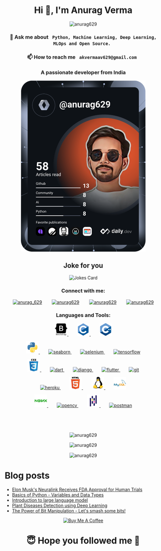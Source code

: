 <h1 align="center">Hi 👋, I'm Anurag Verma</h1>

<p align="center"> <img src="https://komarev.com/ghpvc/?username=anurag629&label=Profile%20views&color=0e75b6&style=flat" alt="anurag629" /> </p>


<h3 align="center">💬 Ask me about <code> Python, Machine Learning, Deep Learning, MLOps and Open Source. </code></h3>
<h3 align="center">📫 How to reach me <code> akvermaav629@gmail.com </code></h3>
<h3 align="center">A passionate developer from India</h3>


<p align="center"
<a href="https://app.daily.dev/DailyDevTips"><img src="https://github.com/anurag629/anurag629/blob/main/devcard.svg" width="400" alt="Anurag Verma's Dev Card"/></a>
</p>



<h2 align="center"> Joke for you </h2>
<p align="center"
  
![Jokes Card](https://readme-jokes.vercel.app/api)

</p>



  
<h3 align="center">Connect with me:</h3>
<p align="center">
<a href="https://twitter.com/anurag_629" target="blank"><img align="center" src="https://raw.githubusercontent.com/rahuldkjain/github-profile-readme-generator/master/src/images/icons/Social/twitter.svg" alt="anurag_629" height="30" width="40" /></a>
  &nbsp;&nbsp;&nbsp;&nbsp;&nbsp;&nbsp;
<a href="https://linkedin.com/in/anurag629" target="blank"><img align="center" src="https://raw.githubusercontent.com/rahuldkjain/github-profile-readme-generator/master/src/images/icons/Social/linked-in-alt.svg" alt="anurag629" height="30" width="40" /></a>
  &nbsp;&nbsp;&nbsp;&nbsp;&nbsp;&nbsp;
<a href="https://instagram.com/anurag_629" target="blank"><img align="center" src="https://raw.githubusercontent.com/rahuldkjain/github-profile-readme-generator/master/src/images/icons/Social/instagram.svg" alt="anurag629" height="30" width="40" /></a>
  &nbsp;&nbsp;&nbsp;&nbsp;&nbsp;&nbsp;
<a href="https://www.hackerrank.com/anurag_629" target="blank"><img align="center" src="https://raw.githubusercontent.com/rahuldkjain/github-profile-readme-generator/master/src/images/icons/Social/hackerrank.svg" alt="anurag629" height="30" width="40" /></a>
</p>
 
 
 
 
<h3 align="center">Languages and Tools:</h3>
<p align="center"> 
  <a href="https://getbootstrap.com" target="_blank" rel="noreferrer"> <img src="https://raw.githubusercontent.com/devicons/devicon/master/icons/bootstrap/bootstrap-plain-wordmark.svg" alt="bootstrap" width="40" height="40"/> </a> 
  &nbsp;&nbsp;&nbsp;&nbsp;&nbsp;&nbsp;
  <a href="https://www.cprogramming.com/" target="_blank" rel="noreferrer"> <img src="https://raw.githubusercontent.com/devicons/devicon/master/icons/c/c-original.svg" alt="c" width="40" height="40"/> </a> 
  &nbsp;&nbsp;&nbsp;&nbsp;&nbsp;&nbsp;
  <a href="https://www.w3schools.com/cpp/" target="_blank" rel="noreferrer"> <img src="https://raw.githubusercontent.com/devicons/devicon/master/icons/cplusplus/cplusplus-original.svg" alt="cplusplus" width="40" height="40"/> </a> 
</p>


<p align="center">   
  <a href="https://www.python.org" target="_blank" rel="noreferrer"> <img src="https://raw.githubusercontent.com/devicons/devicon/master/icons/python/python-original.svg" alt="python" width="40" height="40"/> </a> 
  &nbsp;&nbsp;&nbsp;&nbsp;&nbsp;&nbsp;
  <a href="https://seaborn.pydata.org/" target="_blank" rel="noreferrer"> <img src="https://seaborn.pydata.org/_images/logo-mark-lightbg.svg" alt="seaborn" width="40" height="40"/> </a> 
  &nbsp;&nbsp;&nbsp;&nbsp;&nbsp;&nbsp;
  <a href="https://www.selenium.dev" target="_blank" rel="noreferrer"> <img src="https://raw.githubusercontent.com/detain/svg-logos/780f25886640cef088af994181646db2f6b1a3f8/svg/selenium-logo.svg" alt="selenium" width="40" height="40"/> </a> 
  &nbsp;&nbsp;&nbsp;&nbsp;&nbsp;&nbsp;
  <a href="https://www.tensorflow.org" target="_blank" rel="noreferrer"> <img src="https://www.vectorlogo.zone/logos/tensorflow/tensorflow-icon.svg" alt="tensorflow" width="40" height="40"/> </a> 
</p>


<p align="center"> 
  <a href="https://www.w3schools.com/css/" target="_blank" rel="noreferrer"> <img src="https://raw.githubusercontent.com/devicons/devicon/master/icons/css3/css3-original-wordmark.svg" alt="css3" width="40" height="40"/> </a> 
  &nbsp;&nbsp;&nbsp;&nbsp;&nbsp;&nbsp;
  <a href="https://dart.dev" target="_blank" rel="noreferrer"> <img src="https://www.vectorlogo.zone/logos/dartlang/dartlang-icon.svg" alt="dart" width="40" height="40"/> </a> 
  &nbsp;&nbsp;&nbsp;&nbsp;&nbsp;&nbsp;
  <a href="https://www.djangoproject.com/" target="_blank" rel="noreferrer"> <img src="https://cdn.worldvectorlogo.com/logos/django.svg" alt="django" width="40" height="40"/> </a> 
  &nbsp;&nbsp;&nbsp;&nbsp;&nbsp;&nbsp;
  <a href="https://flutter.dev" target="_blank" rel="noreferrer"> <img src="https://www.vectorlogo.zone/logos/flutterio/flutterio-icon.svg" alt="flutter" width="40" height="40"/> </a> 
  &nbsp;&nbsp;&nbsp;&nbsp;&nbsp;&nbsp;
  <a href="https://git-scm.com/" target="_blank" rel="noreferrer"> <img src="https://www.vectorlogo.zone/logos/git-scm/git-scm-icon.svg" alt="git" width="40" height="40"/> </a> 
</p>


<p align="center"> 
  <a href="https://heroku.com" target="_blank" rel="noreferrer"> <img src="https://www.vectorlogo.zone/logos/heroku/heroku-icon.svg" alt="heroku" width="40" height="40"/> </a> 
  &nbsp;&nbsp;&nbsp;&nbsp;&nbsp;&nbsp;
  <a href="https://www.w3.org/html/" target="_blank" rel="noreferrer"> <img src="https://raw.githubusercontent.com/devicons/devicon/master/icons/html5/html5-original-wordmark.svg" alt="html5" width="40" height="40"/> </a> 
  &nbsp;&nbsp;&nbsp;&nbsp;&nbsp;&nbsp;
  <a href="https://www.linux.org/" target="_blank" rel="noreferrer"> <img src="https://raw.githubusercontent.com/devicons/devicon/master/icons/linux/linux-original.svg" alt="linux" width="40" height="40"/> </a> 
  &nbsp;&nbsp;&nbsp;&nbsp;&nbsp;&nbsp;
  <a href="https://www.mysql.com/" target="_blank" rel="noreferrer"> <img src="https://raw.githubusercontent.com/devicons/devicon/master/icons/mysql/mysql-original-wordmark.svg" alt="mysql" width="40" height="40"/> </a> 
</p>

  
<p align="center">   
  <a href="https://www.nginx.com" target="_blank" rel="noreferrer"> <img src="https://raw.githubusercontent.com/devicons/devicon/master/icons/nginx/nginx-original.svg" alt="nginx" width="40" height="40"/> </a> 
  &nbsp;&nbsp;&nbsp;&nbsp;&nbsp;&nbsp;
  <a href="https://opencv.org/" target="_blank" rel="noreferrer"> <img src="https://www.vectorlogo.zone/logos/opencv/opencv-icon.svg" alt="opencv" width="40" height="40"/> </a> 
  &nbsp;&nbsp;&nbsp;&nbsp;&nbsp;&nbsp;
  <a href="https://pandas.pydata.org/" target="_blank" rel="noreferrer"> <img src="https://raw.githubusercontent.com/devicons/devicon/2ae2a900d2f041da66e950e4d48052658d850630/icons/pandas/pandas-original.svg" alt="pandas" width="40" height="40"/> </a> 
  &nbsp;&nbsp;&nbsp;&nbsp;&nbsp;&nbsp;
  <a href="https://postman.com" target="_blank" rel="noreferrer"> <img src="https://www.vectorlogo.zone/logos/getpostman/getpostman-icon.svg" alt="postman" width="40" height="40"/> </a> 
</p>

  

&nbsp;&nbsp;&nbsp;&nbsp;&nbsp;&nbsp;
&nbsp;&nbsp;&nbsp;&nbsp;&nbsp;&nbsp;
&nbsp;&nbsp;&nbsp;&nbsp;&nbsp;&nbsp;
&nbsp;&nbsp;&nbsp;&nbsp;&nbsp;&nbsp;


<!-- ![Code Time](http://img.shields.io/badge/Code%20Time-2%2C177%20hrs%2025%20mins-blue)

![Lines of code](https://img.shields.io/badge/From%20Hello%20World%20I%27ve%20Written-1%20lakh%20lines%20of%20code-blue) -->


&nbsp;&nbsp;&nbsp;&nbsp;&nbsp;&nbsp;
&nbsp;&nbsp;&nbsp;&nbsp;&nbsp;&nbsp;
&nbsp;&nbsp;&nbsp;&nbsp;&nbsp;&nbsp;
&nbsp;&nbsp;&nbsp;&nbsp;&nbsp;&nbsp;
<p align="center"> 
<img align="center" src="https://github-readme-stats.vercel.app/api/top-langs?username=anurag629&count_private=true&show_icons=true&locale=en&layout=compact" alt="anurag629" />
</p>

<p align="center"> 
<img align="center" src="https://github-readme-stats-anurag629.vercel.app/api?username=anurag629&show_icons=true" alt="anurag629" />
</p>

<p align="center"> 
<img align="center" src="https://github-readme-streak-stats.herokuapp.com/?user=anurag629&count_private=true" alt="anurag629" />
</p>





# Blog posts
<!-- BLOG-POST-LIST:START -->
- [Elon Musk&#39;s Neuralink Receives FDA Approval for Human Trials](https://www.anurag629.club/posts/elon-musks-neuralink-receives-fda-approval-for-human-trials/)
- [Basics of Python - Variables and Data Types](https://www.anurag629.club/posts/python-basics-of-python-variables-and-data-types/)
- [Introduction to large language model](https://www.anurag629.club/posts/introduction-to-large-language-model/)
- [Plant Diseases Detection using Deep Learning](https://www.anurag629.club/posts/plant-diseases-detection-using-deep-learning/)
- [The Power of Bit Manipulation - Let&#39;s smash some bits!](https://www.anurag629.club/posts/the-power-of-bit-manipulation-how-to-solve-problems-efficiently/)
<!-- BLOG-POST-LIST:END -->


<!--START_SECTION:activity-->

<p align="center"> 
<a href="https://www.buymeacoffee.com/anurag629" target="_blank"><img src="https://cdn.buymeacoffee.com/buttons/default-orange.png" alt="Buy Me A Coffee" height="60" width="250"></a>
</p>


<h1 align="center"> 😇 Hope you followed me 🥰  </h1>

